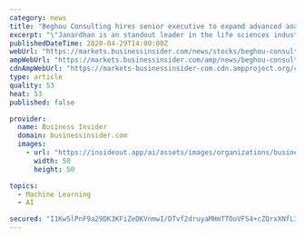 ```yaml
---
category: news
title: "Beghou Consulting hires senior executive to expand advanced analytics and machine learning capabilities"
excerpt: "\"Janardhan is an standout leader in the life sciences industry, especially in his innovative use of advanced analytics to get in front of emerging commercial challenges,\" said Beth Beghou, founder and managing director of Beghou Consulting."
publishedDateTime: 2020-04-29T14:00:00Z
webUrl: "https://markets.businessinsider.com/news/stocks/beghou-consulting-hires-senior-executive-to-expand-advanced-analytics-and-machine-learning-capabilities-1029145458"
ampWebUrl: "https://markets.businessinsider.com/amp/news/beghou-consulting-hires-senior-executive-to-expand-advanced-analytics-and-machine-learning-capabilities-1029145458"
cdnAmpWebUrl: "https://markets-businessinsider-com.cdn.ampproject.org/c/s/markets.businessinsider.com/amp/news/beghou-consulting-hires-senior-executive-to-expand-advanced-analytics-and-machine-learning-capabilities-1029145458"
type: article
quality: 53
heat: 53
published: false

provider:
  name: Business Insider
  domain: businessinsider.com
  images:
    - url: "https://insideout.app/ai/assets/images/organizations/businessinsider.com-50x50.jpg"
      width: 50
      height: 50

topics:
  - Machine Learning
  - AI

secured: "I1Kw5lPnF9a29DK3KFiZeDKVnmwI/DTvf2druyaMHmTTOoVFS4+cZQrxXNfL3j0yJH/5376qFlq4wDxNNMcwlme3UA2nrcwW9d+nrtsC3LYpwwdwyKXDabV5vRAGhXu7LPf8MEw2VVzSB3FGvAuk9eW73ZQ8OPXzwUgzmB0gKI8SM9oU/bOl+pCn5N/BE6113KiQ0QrhdxwrSeGptBB2JdwKImzT9xt6W5XEE53NRYxA4sidQeaTEdEWiqw1onZTo6GBiiedg4/a8ZQZA2MQIA5Z34PXIwYnI+rulU695diHUyl78qCfWXidnjR1fczkFApoCo0i2wlPaf4dmvINT+2W+Qywu6S0JJm9vjM1qaMWmcepNqSqxwtJgMGU2zKBIXji7SHt9GlYh223yybvMogbMg0JQrzThMGAqB9tSfvRr5OugLCBVlfAXWcy/3MBT0iSqbOQvBJxyXIsMMR2R1VPV0SbkfMvob/duMxuZck=;hM9WOzHqWblXp5xxIrg2Tg=="
---
```


